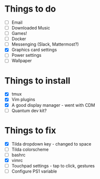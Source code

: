 # Things to do

- [ ] Email
- [ ] Downloaded Music
- [ ] Games!
- [ ] Docker
- [ ] Messenging (Slack, Mattermost?)
- [X] Graphics card settings
- [ ] Power settings
- [ ] Wallpaper

# Things to install

- [X] tmux
- [X] Vim plugins
- [X] A good display manager - went with CDM
- [ ] Quantum dev kit?

# Things to fix

- [X] Tilda dropdown key - changed to <Control>space
- [ ] Tilda colorscheme
- [ ] bashrc
- [X] vimrc
- [ ] Touchpad settings - tap to click, gestures
- [ ] Configure PS1 variable
